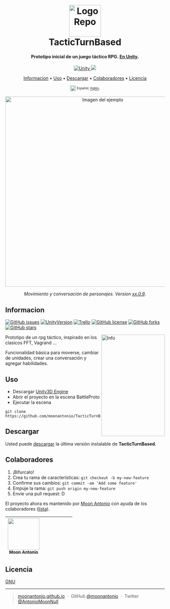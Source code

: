 <h1 align="center">
  <br>
    <a href="https://github.com/moonantonio/TacticTurnBased"><img src="https://github.com/moonantonio/TacticTurnBased/blob/master/res/logo.png?raw=true" alt="LogoRepo" width="100"></a>
  <br>
  TacticTurnBased
  <br>
</h1>

<h4 align="center">Prototipo inicial de un juego táctico RPG. <a href="https://unity.com/" target="_blank">En Unity</a>.</h4>

<p align="center">
  <a href="https://unity.com/">
    <img src="https://img.shields.io/badge/Unity-2019.4.8f1-brightgreen"
         alt="Unity">
  </a>
  <a href="https://docs.unity3d.com/2019.1/Documentation/Manual/dotnetProfileSupport.html">
    <img src="https://img.shields.io/badge/.NET-4.x-blue">
  </a>
</p>

<p align="center">
  <a href="#informacion">Informacion</a> •
  <a href="#uso">Uso</a> •
  <a href="#descargar">Descargar</a> •
  <a href="#colaboradores">Colaboradores</a> •
  <a href="#licencia">Licencia</a>
</p>
<p align="center">
<sup> <!-- Languages -->
      <img src="https://github.com/moonantonio/TacticTurnBased/blob/master/res/languageicon-36.png?raw=true" width="18" height="18">
      <sup>
            Español,
            <a href="https://github.com/moonantonio/TacticTurnBased/blob/master/README.en.md">Ingles</a>,
      </sup>
</sup>
</p>

<p align="center"><img src="https://github.com/moonantonio/TacticTurnBased/blob/master/res/fondo.gif?raw=true" width=600 alt="Imagen del ejemplo"></p>

<p align="center"><em>Movimiento y conversación de personajes. Version <a href="https://semver.org/">xx.0.9</a>.</em></p>

## Informacion

[![GitHub issues](https://img.shields.io/github/issues/MoonAntonio/Proto-Tactic.svg)](https://github.com/MoonAntonio/Proto-Tactic/issues)
[![UnityVersion](https://img.shields.io/badge/Unity-2017.3.1f1-blue.svg)](https://unity3d.com/es)
[![Trello](https://img.shields.io/badge/Trello-OFF-red.svg)](https://github.com/MoonAntonio/Proto-Tactic)
[![GitHub license](https://img.shields.io/badge/license-AGPL-blue.svg)](https://raw.githubusercontent.com/MoonAntonio/Proto-Tactic/master/LICENSE)
[![GitHub forks](https://img.shields.io/github/forks/MoonAntonio/Proto-Tactic.svg)](https://github.com/MoonAntonio/Proto-Tactic/network)
[![GitHub stars](https://img.shields.io/github/stars/MoonAntonio/Proto-Tactic.svg)](https://github.com/MoonAntonio/Proto-Tactic/stargazers)

<img src="https://github.com/moonantonio/TacticTurnBased/blob/master/res/info.png?raw=true" align="right"
     alt="Info" width="200" height="320">
     
Prototipo de un rpg táctico, inspirado en los clasicos FFT, Vagrand ...

Funcionalidad básica para moverse, cambiar de unidades, crear una conversación y agregar habilidades.

## Uso

* Descargar [Unity3D Engine][99]
* Abrir el proyecto en la escena BattleProto
* Ejecutar la escena

```
git clone https://github.com/moonantonio/TacticTurnBased.git
```
  
## Descargar

Usted puede [descargar](https://github.com/moonantonio/TacticTurnBased/releases/tag/1.0.0) la última versión instalable de **TacticTurnBased**.
  
## Colaboradores

1. ¡Bifurcalo!
2. Crea tu rama de características: `git checkout -b my-new-feature`
3. Confirme sus cambios: `git commit -am 'Add some feature'`
4. Empuje la rama: `git push origin my-new-feature`
5. Envíe una pull request: D

El proyecto ahora es mantenido por [Moon Antonio](https://github.com/moonantonio) con ayuda de los colaboradores ([lista](https://github.com/moonantonio/TacticTurnBased/graphs/contributors)).

<!-- ALL-CONTRIBUTORS-LIST:START - Do not remove or modify this section -->
<!-- prettier-ignore -->

| [<img src="https://avatars3.githubusercontent.com/u/7427480?s=460&u=6c19110c744836fd6265dd1b4781e6ddd22dd20a&v=4" width="100px;"/><br /><sub><b>Moon Antonio</b></sub>](https://moonantonio.github.io/)<br />  |  |  |  |  | | |
| :-----------------------------------------------------------------------------------------------------------------------------------------------------------------: | :-----------------------------------------------------------------------------------------------------------------------------------------------------------------------: | :-------------------------------------------------------------------------------------------------------------------------------------------------------------------: | :-------------------------------------------------------------------------------------------------------------------------------------------------------------: | :------------------------------------------------------------------------------------------------------------------------------------------------------------: | :---------------------------------------------------------------------------------------------------------------------------------------------------------------------------: | :-----------------------------------------------------------------------------------------------------------------------------------------------------------: |

<!-- ALL-CONTRIBUTORS-LIST:END -->


## Licencia
[GNU](https://github.com/moonantonio/TacticTurnBased/blob/master/LICENSE)

---

> [moonantonio.github.io](https://moonantonio.github.io/) &nbsp;&middot;&nbsp;
> GitHub [@moonantonio](https://github.com/moonantonio) &nbsp;&middot;&nbsp;
> Twitter [@AntonioMoonNull](https://twitter.com/AntonioMoonNull)

[99]: https://unity3d.com
